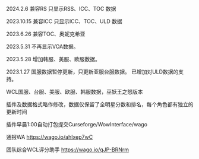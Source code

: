 2024.2.6
兼容RS
只显示RSS、ICC、TOC 数据

2023.10.15 
兼容ICC
只显示ICC、TOC、ULD 数据

2023.6.26
兼容TOC、奥妮克希亚

2023.5.31
不再显示VOA数据。

2023.5.28
增加韩服、美服、欧服数据。

2023.1.27 
国服数据暂停更新，只更新亚服台服数据。
已增加对ULD数据的支持。



WCL国服、台服、美服、欧服、韩服数据，巫妖王之怒版本

插件及数据格式略作修改，数据仅保留了全明星分数和排名，每个角色都有独立的更新时间


插件早晨1:00自动打包提交Curseforge/WowInterface/wago

通报WA https://wago.io/ahIxep7wC

团队综合WCL评分助手 https://wago.io/qJP-BRNrm

